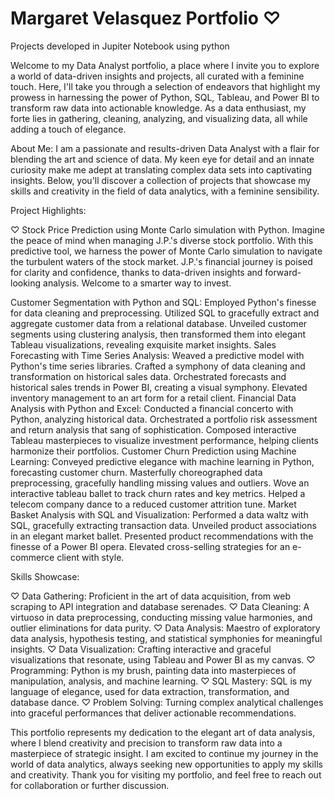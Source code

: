 # Margaret Velasquez Portfolio ♡
Projects developed in Jupiter Notebook using python

Welcome to my Data Analyst portfolio, a place where I invite you to explore a world of data-driven insights and projects, all curated with a feminine touch. Here, I'll take you through a selection of endeavors that highlight my prowess in harnessing the power of Python, SQL, Tableau, and Power BI to transform raw data into actionable knowledge. As a data enthusiast, my forte lies in gathering, cleaning, analyzing, and visualizing data, all while adding a touch of elegance.

About Me:
I am a passionate and results-driven Data Analyst with a flair for blending the art and science of data. My keen eye for detail and an innate curiosity make me adept at translating complex data sets into captivating insights. Below, you'll discover a collection of projects that showcase my skills and creativity in the field of data analytics, with a feminine sensibility.

Project Highlights:
 
♡ Stock Price Prediction using Monte Carlo simulation with Python. Imagine the peace of mind when managing J.P.'s diverse stock portfolio. With this predictive tool, we harness the power of Monte Carlo simulation to navigate the turbulent waters of the stock market. J.P.'s financial journey is poised for clarity and confidence, thanks to data-driven insights and forward-looking analysis. Welcome to a smarter way to invest.

Customer Segmentation with Python and SQL:
Employed Python's finesse for data cleaning and preprocessing.
Utilized SQL to gracefully extract and aggregate customer data from a relational database.
Unveiled customer segments using clustering analysis, then transformed them into elegant Tableau visualizations, revealing exquisite market insights.
Sales Forecasting with Time Series Analysis:
Weaved a predictive model with Python's time series libraries.
Crafted a symphony of data cleaning and transformation on historical sales data.
Orchestrated forecasts and historical sales trends in Power BI, creating a visual symphony.
Elevated inventory management to an art form for a retail client.
Financial Data Analysis with Python and Excel:
Conducted a financial concerto with Python, analyzing historical data.
Orchestrated a portfolio risk assessment and return analysis that sang of sophistication.
Composed interactive Tableau masterpieces to visualize investment performance, helping clients harmonize their portfolios.
Customer Churn Prediction using Machine Learning:
Conveyed predictive elegance with machine learning in Python, forecasting customer churn.
Masterfully choreographed data preprocessing, gracefully handling missing values and outliers.
Wove an interactive tableau ballet to track churn rates and key metrics.
Helped a telecom company dance to a reduced customer attrition tune.
Market Basket Analysis with SQL and Visualization:
Performed a data waltz with SQL, gracefully extracting transaction data.
Unveiled product associations in an elegant market ballet.
Presented product recommendations with the finesse of a Power BI opera.
Elevated cross-selling strategies for an e-commerce client with style.

Skills Showcase:

♡ Data Gathering: Proficient in the art of data acquisition, from web scraping to API integration and database serenades.
♡ Data Cleaning: A virtuoso in data preprocessing, conducting missing value harmonies, and outlier eliminations for data purity.
♡ Data Analysis: Maestro of exploratory data analysis, hypothesis testing, and statistical symphonies for meaningful insights.
♡ Data Visualization: Crafting interactive and graceful visualizations that resonate, using Tableau and Power BI as my canvas.
♡ Programming: Python is my brush, painting data into masterpieces of manipulation, analysis, and machine learning.
♡ SQL Mastery: SQL is my language of elegance, used for data extraction, transformation, and database dance.
♡ Problem Solving: Turning complex analytical challenges into graceful performances that deliver actionable recommendations.

This portfolio represents my dedication to the elegant art of data analysis, where I blend creativity and precision to transform raw data into a masterpiece of strategic insight. I am excited to continue my journey in the world of data analytics, always seeking new opportunities to apply my skills and creativity. Thank you for visiting my portfolio, and feel free to reach out for collaboration or further discussion.

